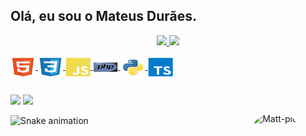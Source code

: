 ## Olá, eu sou o Mateus Durães.
<div align="center">
  <a href="https://github.com/matt-duraes">
  <img height="180em" src="https://github-readme-stats.vercel.app/api?username=matt-duraes&show_icons=true&theme=dark&include_all_commits=true&count_private=true"/>
  <img height="180em" src="https://github-readme-stats.vercel.app/api/top-langs/?username=matt-duraes&layout=compact&langs_count=7&theme=dark"/>
</div>
<div style="display: inline_block"><br>
  <img align="center" alt="Matt-HTML" height="30" width="40" src="https://raw.githubusercontent.com/devicons/devicon/master/icons/html5/html5-original.svg">
  <img align="center" alt="Matt-CSS" height="30" width="40" src="https://raw.githubusercontent.com/devicons/devicon/master/icons/css3/css3-original.svg">
  <img align="center" alt="Matt-Js" height="30" width="40" src="https://raw.githubusercontent.com/devicons/devicon/master/icons/javascript/javascript-plain.svg">
  <img align="center" alt="Matt-Php" height="30" width="40" src="https://raw.githubusercontent.com/devicons/devicon/master/icons/php/php-original.svg">
  <img align="center" alt="Matt-Python" height="30" width="40" src="https://raw.githubusercontent.com/devicons/devicon/master/icons/python/python-original.svg">
  <img align="center" alt="Matt-Ts" height="30" width="40" src="https://raw.githubusercontent.com/devicons/devicon/master/icons/typescript/typescript-plain.svg">
 
  
  <img align="right" alt="Matt-pic" height="150" style="border-radius:50px; max-width:80%; margin:20px; padding:25px; padding-left:15px" 
  src="https://cdn.discordapp.com/attachments/725857423671427134/933526455965609984/GIFPAL-20220119215948.gif">
  </div>

  
  ##
 
<div> 
 
  <a href = "mailto:mateusduraessilva@gmail.com?Subject=contato&Body=Ol%E1%2C"><img src="https://img.shields.io/badge/-Gmail-%23333?style=for-the-badge&logo=gmail&logoColor=white" target="_blank"></a>
  <a href="https://www.linkedin.com/in/mattduraes/" target="_blank"><img src="https://img.shields.io/badge/-LinkedIn-%230077B5?style=for-the-badge&logo=linkedin&logoColor=white" target="_blank"></a> 
 
 ![Snake animation](https://github.com/matt-duraes/matt-duraes/blob/output/github-contribution-grid-snake.svg)
 
</div>
